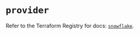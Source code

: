 # `provider`

Refer to the Terraform Registry for docs: [`snowflake`](https://registry.terraform.io/providers/snowflakedb/snowflake/1.2.1/docs).
